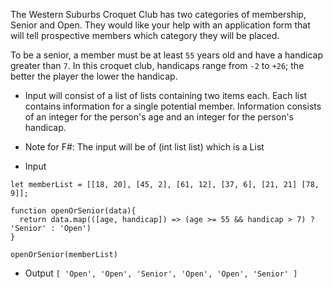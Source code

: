 The Western Suburbs Croquet Club has two categories of membership, Senior and Open. They would like your help with an application form that will tell prospective members which category they will be placed.

To be a senior, a member must be at least `55` years old and have a handicap greater than `7`. In this croquet club, handicaps range from `-2` to `+26`; the better the player the lower the handicap.

- Input will consist of a list of lists containing two items each. Each list contains information for a single potential member. Information consists of an integer for the person's age and an integer for the person's handicap.

* Note for F#: The input will be of (int list list) which is a List<List>

- Input

`let memberList = [[18, 20], [45, 2], [61, 12], [37, 6], [21, 21] [78, 9]];`

```
function openOrSenior(data){
  return data.map(([age, handicap]) => (age >= 55 && handicap > 7) ? 'Senior' : 'Open')
}

openOrSenior(memberList)
```

- Output
`[ 'Open', 'Open', 'Senior', 'Open', 'Open', 'Senior' ]`
